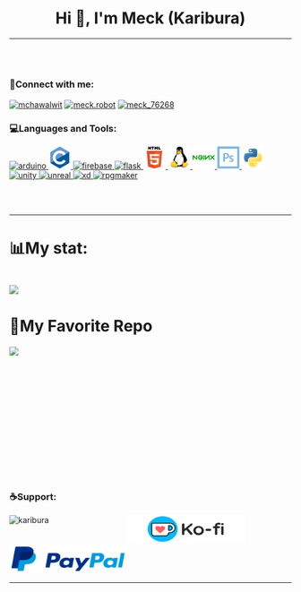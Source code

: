 <h1 align="center">Hi 👋, I'm Meck (Karibura)</h1>
<hr><br><br>
<h3 align="left">📡Connect with me:</h3>
<p align="left">
<a href="https://twitter.com/mchawalwit" target="blank"><img align="center" src="https://raw.githubusercontent.com/rahuldkjain/github-profile-readme-generator/master/src/images/icons/Social/twitter.svg" alt="mchawalwit" height="30" width="40" /></a>
<a href="https://fb.com/meck.robot" target="blank"><img align="center" src="https://raw.githubusercontent.com/rahuldkjain/github-profile-readme-generator/master/src/images/icons/Social/facebook.svg" alt="meck.robot" height="30" width="40" /></a>
<a href="https://instagram.com/meck_76268" target="blank"><img align="center" src="https://raw.githubusercontent.com/rahuldkjain/github-profile-readme-generator/master/src/images/icons/Social/instagram.svg" alt="meck_76268" height="30" width="40" /></a>
</p>

<h3 align="left">💻Languages and Tools:</h3>
<p align="left"> <a href="https://www.arduino.cc/" target="_blank"> <img src="https://cdn.worldvectorlogo.com/logos/arduino-1.svg" alt="arduino" width="40" height="40"/> </a> <a href="https://www.cprogramming.com/" target="_blank"> <img src="https://raw.githubusercontent.com/devicons/devicon/master/icons/c/c-original.svg" alt="c" width="40" height="40"/> </a> <a href="https://firebase.google.com/" target="_blank"> <img src="https://www.vectorlogo.zone/logos/firebase/firebase-icon.svg" alt="firebase" width="40" height="40"/> </a> <a href="https://flask.palletsprojects.com/" target="_blank"> <img src="https://www.vectorlogo.zone/logos/pocoo_flask/pocoo_flask-icon.svg" alt="flask" width="40" height="40"/> </a> <a href="https://www.w3.org/html/" target="_blank"> <img src="https://raw.githubusercontent.com/devicons/devicon/master/icons/html5/html5-original-wordmark.svg" alt="html5" width="40" height="40"/> </a> <a href="https://www.linux.org/" target="_blank"> <img src="https://raw.githubusercontent.com/devicons/devicon/master/icons/linux/linux-original.svg" alt="linux" width="40" height="40"/> </a> <a href="https://www.nginx.com" target="_blank"> <img src="https://raw.githubusercontent.com/devicons/devicon/master/icons/nginx/nginx-original.svg" alt="nginx" width="40" height="40"/> </a> <a href="https://www.photoshop.com/en" target="_blank"> <img src="https://raw.githubusercontent.com/devicons/devicon/master/icons/photoshop/photoshop-line.svg" alt="photoshop" width="40" height="40"/> </a> <a href="https://www.python.org" target="_blank"> <img src="https://raw.githubusercontent.com/devicons/devicon/master/icons/python/python-original.svg" alt="python" width="40" height="40"/> </a> <a href="https://unity.com/" target="_blank"> <img src="https://www.vectorlogo.zone/logos/unity3d/unity3d-icon.svg" alt="unity" width="40" height="40"/> </a> <a href="https://unrealengine.com/" target="_blank"> <img src="https://raw.githubusercontent.com/kenangundogan/fontisto/036b7eca71aab1bef8e6a0518f7329f13ed62f6b/icons/svg/brand/unreal-engine.svg" alt="unreal" width="40" height="40"/> </a> <a href="https://www.adobe.com/products/xd.html" target="_blank"> <img src="https://cdn.worldvectorlogo.com/logos/adobe-xd.svg" alt="xd" width="40" height="40"/> </a>
<a href="https://www.rpgmakerweb.com/" target="_blank"> <img src="https://assets-global.website-files.com/5efc0159f9a97ba05a8b2902/5f33815d2ffe39d6b39f848d_rpg-maker-web-icon.png" alt="rpgmaker" width="40" height="40"/> </a></p>
<br><br><hr>
<h1>📊My stat:</h1>
<br>
<img align="center" src="https://github-readme-stats.vercel.app/api?username=karibura-cyber&theme=radical"/>
<br>
<h1>💾My Favorite Repo</h1>
<a href="https://github.com/Karibura-Cyber/IVAO-ATC-Status">
<img align="center" src="https://github-readme-stats.vercel.app/api/pin/?username=karibura-cyber&repo=IVAO-ATC-Status"/>
</a>
<!--<a href="https://github.com/Karibura-Cyber/python-json-login-system">
<img align="right" src="https://scontent.fbkk6-2.fna.fbcdn.net/v/t1.15752-9/230182547_191693296344271_9106502155773650204_n.png?_nc_cat=109&ccb=1-5&_nc_sid=ae9488&_nc_ohc=LhN_m1XEyQMAX-spb24&tn=6hU7arYck_OOlEOT&_nc_ht=scontent.fbkk6-2.fna&oh=8c08a4e0550d4cbc98bdd3ced549bb63&oe=615B1FEF"/>
</a>-->
<br>

<br><br><br><br><br><br><br><br><br><br><br><br>

<h3 align="left">☕Support:</h3>
<p><a href="https://www.buymeacoffee.com/karibura"> <img align="left" src="https://cdn.buymeacoffee.com/buttons/v2/default-yellow.png" height="50" width="210" alt="karibura" /></a>
<a href="https://www.ko-fi.com/karibura"> <img src="https://raw.githubusercontent.com/Karibura-Cyber/Karibura-Cyber/74e719c4316f8742db22fc5fb70fffa81cd08d50/assets/ko-fi.svg" height="50" width="210" alt="karibura"/></a>
<a href="https://www.paypal.me/evoloiot"> <img src="https://raw.githubusercontent.com/Karibura-Cyber/Karibura-Cyber/10a5d430d2a9bdffb75c60a3dd4cce57613e5da8/assets/paypal.svg" height="50" width="210" alt="karibura"/></a></p><hr><br><br><br><br><br>
